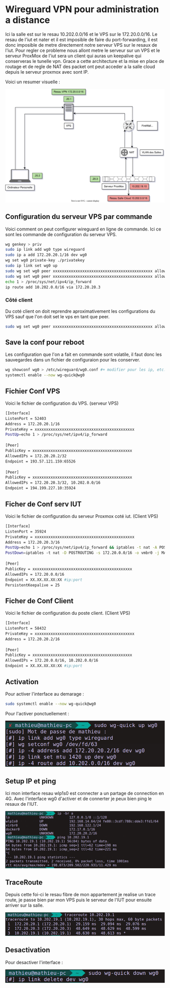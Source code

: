 # Wireguard VPN pour administration a distance

Ici la salle est sur le resau 10.202.0.0/16 et le VPS sur le 172.20.0.0/16.
Le resau de l'iut et nater et il est imposible de faire du port-forwarding, il est donc imposible de metre directement notre serveur VPS sur le resaux de l'iut.
Pour regler ce probleme nous allont metre le serveur sur un VPS et le serveur ProxMox de l'iut sera un client qui auras un keepalive qui conserveras le tunelle vpn. Grace a cette architecture et la mise en place de routage et de regle de NAT des packet ont peut acceder a la salle cloud depuis le serveur proxmox avec sont IP.

Voici un resumer visuelle :

![img](./vpn.svg)

## Configuration du serveur VPS par commande

Voici comment on peut configurer wireguard en ligne de commande. Ici ce sont les commande de configuration du serveur VPS.

```bash
wg genkey > priv
sudo ip link add wg0 type wireguard
sudo ip a add 172.20.20.1/16 dev wg0
wg set wg0 private-key ./privatekey
sudo ip link set wg0 up
sudo wg set wg0 peer xxxxxxxxxxxxxxxxxxxxxxxxxxxxxxxxxxxxxxxxxxxx allowed-ips 172.20.20.2/32
sudo wg set wg0 peer xxxxxxxxxxxxxxxxxxxxxxxxxxxxxxxxxxxxxxxxxxxx allowed-ips 172.20.20.3/32,10.202.0.0/16
echo 1 > /proc/sys/net/ipv4/ip_forward
ip route add 10.202.0.0/16 via 172.20.20.3
```

### Côté client

Du coté client on doit reprendre aproximativement les configurations du VPS sauf que l'on doit set le vps en tant que peer.

```bash
sudo wg set wg0 peer xxxxxxxxxxxxxxxxxxxxxxxxxxxxxxxxxxxxxxxxxxxx allowed-ips 172.20.0.0/16,10.202.0.0/16 endpoint XX.XX.XX.XX:XX #ip:port
```

## Save la conf pour reboot

Les configuration que l'on a fait en commande sont volatile, il faut donc les sauvegardes dans un fichier de configuraion pour les conserver.

```bash
wg showconf wg0 > /etc/wireguard/wg0.conf #+ modifier pour les ip, etc...
systemctl enable --now wg-quick@wg0
```

## Fichier Conf VPS

Voici le fichier de configuration du VPS. (serveur VPS)

```bash
[Interface]
ListenPort = 52403
Address = 172.20.20.1/16
PrivateKey = xxxxxxxxxxxxxxxxxxxxxxxxxxxxxxxxxxxxxxxxxxxx
PostUp=echo 1 > /proc/sys/net/ipv4/ip_forward

[Peer]
PublicKey = xxxxxxxxxxxxxxxxxxxxxxxxxxxxxxxxxxxxxxxxxxxx
AllowedIPs = 172.20.20.2/32
Endpoint = 193.57.121.159:65526

[Peer]
PublicKey = xxxxxxxxxxxxxxxxxxxxxxxxxxxxxxxxxxxxxxxxxxxx
AllowedIPs = 172.20.20.3/32, 10.202.0.0/16
Endpoint = 194.199.227.10:35924
```

## Ficher de Conf serv IUT

Voici le fichier de configuration du serveur Proxmox coté iut. (Client VPS)

```bash
[Interface]
ListenPort = 35924
PrivateKey = xxxxxxxxxxxxxxxxxxxxxxxxxxxxxxxxxxxxxxxxxxxx
Address = 172.20.20.3/16
PostUp=echo 1 > /proc/sys/net/ipv4/ip_forward && iptables -t nat -A POSTROUTING -s 172.20.0.0/16 -o vmbr0 -j MASQUERADE 
PostDown=iptables -t nat -D POSTROUTING -s 172.20.0.0/16 -o vmbr0 -j MASQUERADE 

[Peer]
PublicKey = xxxxxxxxxxxxxxxxxxxxxxxxxxxxxxxxxxxxxxxxxxxx
AllowedIPs = 172.20.0.0/16
Endpoint = XX.XX.XX.XX:XX #ip:port
PersistentKeepalive = 25
```

## Ficher de Conf Client

Voici le fichier de configuration du poste client. (Client VPS)

```bash
[Interface]
ListenPort = 58432
PrivateKey = xxxxxxxxxxxxxxxxxxxxxxxxxxxxxxxxxxxxxxxxxxxx
Address = 172.20.20.2/16

[Peer]
PublicKey = xxxxxxxxxxxxxxxxxxxxxxxxxxxxxxxxxxxxxxxxxxxx
AllowedIPs = 172.20.0.0/16, 10.202.0.0/16
Endpoint = XX.XX.XX.XX:XX #ip:port
```

## Activation

Pour activer l'interface au demarage :

```bash
sudo systemctl enable --now wg-quick@wg0
```

Pour l'activer ponctuellement :

![img](./Capture%20d’écran%20du%202022-12-11%2022-07-30.png)

## Setup IP et ping

Ici mon interface resau wlp1s0 est connecter a un partage de connection en 4G. Avec l'interface wg0 d'activer et de connerter je peux bien ping le resaux de l'IUT.

![img](./Capture%20d’écran%20du%202022-12-09%2018-29-05.png)

## TraceRoute

Depuis cette foi-ci le resau fibre de mon appartement je realise un trace route, je passe bien par mon VPS puis le serveur de l'IUT pour ensuite arriver sur la salle.

![img](./Capture%20d’écran%20du%202022-12-11%2022-07-20.png)

## Desactivation

Pour desactiver l'interface :

![img](./Capture%20d’écran%20du%202022-12-11%2022-07-41.png)
